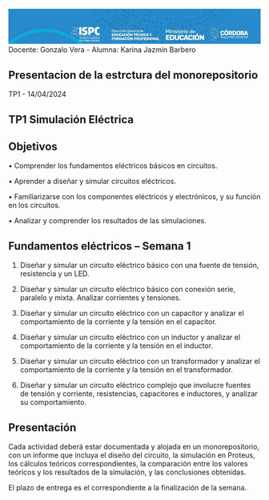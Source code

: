 
![alt text](/RSC/VISUALES%20IV/Imagen%20de%20WhatsApp%202024-04-14%20a%20las%2020.25.53_b27c0dfd.jpg)
Docente: Gonzalo Vera -
Alumna: Karina Jazmin Barbero 
## Presentacion de la estrctura del monorepositorio
TP1  - 14/04/2024

## TP1 Simulación Eléctrica      

## Objetivos        

• Comprender los fundamentos eléctricos básicos en circuitos.  

• Aprender a diseñar y simular circuitos eléctricos.   

• Familiarizarse con los componentes eléctricos y electrónicos, y su función en 
los circuitos.   

• Analizar y comprender los resultados de las simulaciones.      

## Fundamentos eléctricos – Semana 1     

1. Diseñar y simular un circuito eléctrico básico con una fuente de tensión, 
resistencia y un LED.   

2. Diseñar y simular un circuito eléctrico básico con conexión serie, paralelo y 
mixta. Analizar corrientes y tensiones.    

3. Diseñar y simular un circuito eléctrico con un capacitor y analizar el 
comportamiento de la corriente y la tensión en el capacitor.    

4. Diseñar y simular un circuito eléctrico con un inductor y analizar el 
comportamiento de la corriente y la tensión en el inductor.    

5. Diseñar y simular un circuito eléctrico con un transformador y analizar el 
comportamiento de la corriente y la tensión en el transformador.     

6. Diseñar y simular un circuito eléctrico complejo que involucre fuentes de 
tensión y corriente, resistencias, capacitores e inductores, y analizar su 
comportamiento.     

## Presentación    

Cada actividad deberá estar documentada y alojada en un monorepositorio, con un 
informe que incluya el diseño del circuito, la simulación en Proteus, los cálculos 
teóricos correspondientes, la comparación entre los valores teóricos y los resultados 
de la simulación, y las conclusiones obtenidas.     

El plazo de entrega es el correspondiente a la finalización de la semana.      




